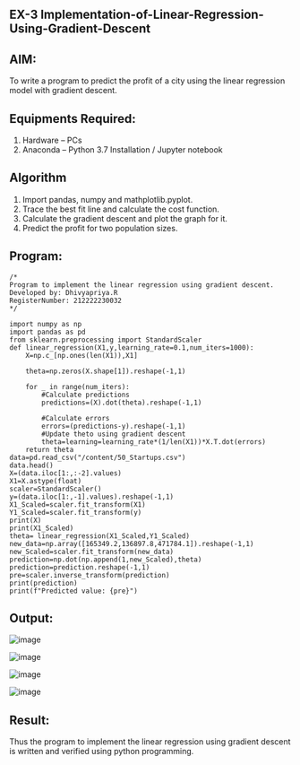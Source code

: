 ## EX-3 Implementation-of-Linear-Regression-Using-Gradient-Descent

## AIM:

To write a program to predict the profit of a city using the linear regression model with gradient descent.

## Equipments Required:

1. Hardware – PCs
2. Anaconda – Python 3.7 Installation / Jupyter notebook

## Algorithm

1. Import pandas, numpy and mathplotlib.pyplot.
2. Trace the best fit line and calculate the cost function.
3. Calculate the gradient descent and plot the graph for it.
4. Predict the profit for two population sizes.
 
## Program:
```
/*
Program to implement the linear regression using gradient descent.
Developed by: Dhivyapriya.R
RegisterNumber: 212222230032
*/
```
```
import numpy as np 
import pandas as pd
from sklearn.preprocessing import StandardScaler
def linear_regression(X1,y,learning_rate=0.1,num_iters=1000):
    X=np.c_[np.ones(len(X1)),X1]
    
    theta=np.zeros(X.shape[1]).reshape(-1,1)
    
    for _ in range(num_iters):
        #Calculate predictions
        predictions=(X).dot(theta).reshape(-1,1)
        
        #Calculate errors
        errors=(predictions-y).reshape(-1,1)
        #Update theto using gradient descent
        theta=learning=learning_rate*(1/len(X1))*X.T.dot(errors)
    return theta
data=pd.read_csv("/content/50_Startups.csv")
data.head()
X=(data.iloc[1:,:-2].values)
X1=X.astype(float)
scaler=StandardScaler()
y=(data.iloc[1:,-1].values).reshape(-1,1)
X1_Scaled=scaler.fit_transform(X1)
Y1_Scaled=scaler.fit_transform(y)
print(X)
print(X1_Scaled)
theta= linear_regression(X1_Scaled,Y1_Scaled)
new_data=np.array([165349.2,136897.8,471784.1]).reshape(-1,1)
new_Scaled=scaler.fit_transform(new_data)
prediction=np.dot(np.append(1,new_Scaled),theta)
prediction=prediction.reshape(-1,1)
pre=scaler.inverse_transform(prediction)
print(prediction)
print(f"Predicted value: {pre}")
```
## Output:

![image](https://github.com/dhivyapriyar/Implementation-of-Linear-Regression-Using-Gradient-Descent/assets/119477552/07e33d1b-5609-4deb-bca3-772960e28a23)

![image](https://github.com/dhivyapriyar/Implementation-of-Linear-Regression-Using-Gradient-Descent/assets/119477552/f72a5847-aaf7-4ff8-9a65-e1a803e18403)

![image](https://github.com/dhivyapriyar/Implementation-of-Linear-Regression-Using-Gradient-Descent/assets/119477552/b47924d7-50f5-401f-a082-001b472ac788)

![image](https://github.com/dhivyapriyar/Implementation-of-Linear-Regression-Using-Gradient-Descent/assets/119477552/2fb7e41d-03b6-4cc0-9a49-ff8c09b4fa28)

## Result:

Thus the program to implement the linear regression using gradient descent is written and verified using python programming.
